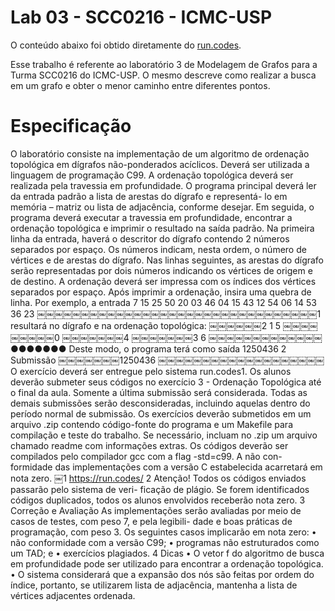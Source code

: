 Lab 03 - SCC0216 - ICMC-USP
==============

O conteúdo abaixo foi obtido diretamente do [run.codes](http://run.codes).

Esse trabalho é referente ao laboratório 3 de Modelagem de Grafos para a Turma SCC0216 do ICMC-USP. O mesmo descreve como realizar a busca em um grafo e obter o menor caminho entre diferentes pontos.


Especificação
==============
O laboratório consiste na implementação de um algoritmo de ordenação topológica em dígrafos não-ponderados acíclicos. Deverá ser utilizada a linguagem de programação C99. A ordenação topológica deverá ser realizada pela travessia em profundidade.O programa principal deverá ler da entrada padrão a lista de arestas do dígrafo e representá- lo em memória – matriz ou lista de adjacência, conforme desejar. Em seguida, o programa deverá executar a travessia em profundidade, encontrar a ordenação topológica e imprimir o resultado na saída padrão.Na primeira linha da entrada, haverá o descritor do dígrafo contendo 2 números separados por espaço. Os números indicam, nesta ordem, o número de vértices e de arestas do dígrafo. Nas linhas seguintes, as arestas do dígrafo serão representadas por dois números indicando os vértices de origem e de destino.A ordenação deverá ser impressa com os índices dos vértices separados por espaço. Após imprimir a ordenação, insira uma quebra de linha.Por exemplo, a entrada7 15 25 50 20 03 46 04 15 43 12 54 06 14 53 36 23￼￼￼￼￼￼￼￼￼￼￼￼￼￼￼￼￼￼￼￼￼￼￼￼￼￼￼￼￼￼￼￼1
resultará no dígrafo e na ordenação topológica:￼￼￼￼￼￼215￼￼￼￼￼￼￼￼￼0￼￼￼￼￼￼￼4￼￼￼￼￼￼￼36￼￼￼￼￼￼￼￼￼￼￼￼￼●●●●●●● Deste modo, o programa terá como saída12504362 Submissão￼￼￼￼￼￼￼1250436￼￼￼￼￼￼￼￼￼￼￼￼￼￼￼￼￼￼￼O exercício deverá ser entregue pelo sistema run.codes1. Os alunos deverão submeter seus códigos no exercício 3 - Ordenação Topológica até o final da aula.Somente a última submissão será considerada. Todas as demais submissões serão desconsideradas, incluindo aquelas dentro do período normal de submissão.Os exercícios deverão submetidos em um arquivo .zip contendo código-fonte do programa e um Makefile para compilação e teste do trabalho. Se necessário, incluam no .zip um arquivo chamado readme com informações extras.Os códigos deverão ser compilados pelo compilador gcc com a flag -std=c99. A não con- formidade das implementações com a versão C estabelecida acarretará em nota zero.￼1 https://run.codes/2
Atenção! Todos os códigos enviados passarão pelo sistema de veri- ficação de plágio. Se forem identificados códigos duplicados, todos os alunos envolvidos receberão nota zero.3 Correção e AvaliaçãoAs implementações serão avaliadas por meio de casos de testes, com peso 7, e pela legibili- dade e boas práticas de programação, com peso 3.Os seguintes casos implicarão em nota zero:• não conformidade com a versão C99;• programas não estruturados como um TAD; e • exercícios plagiados.4 Dicas• O vetor f do algoritmo de busca em profundidade pode ser utilizado para encontrar a ordenação topológica.• O sistema considerará que a expansão dos nós são feitas por ordem do índice, portanto, se utilizarem lista de adjacência, mantenha a lista de vértices adjacentes ordenada.